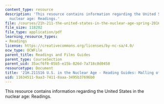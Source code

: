 ```yaml
---
content_type: resource
description: 'This resource contains information regarding the United States in the
  nuclear age: Readings.'
file: /courses/21h-211-the-united-states-in-the-nuclear-age-spring-2016/116345119aa374118aaa3495b37696b0_MIT21H_211S16_Malling.pdf
file_size: 118202
file_type: application/pdf
learning_resource_types:
- Readings
license: https://creativecommons.org/licenses/by-nc-sa/4.0/
ocw_type: OCWFile
parent_title: Readings and Films Guides
parent_type: CourseSection
parent_uid: 35acf6f0-05b5-e15b-826d-7a718c0d0458
resourcetype: Document
title: '21H.211S16 U.S. in the Nuclear Age - Reading Guides: Malling of America'
uid: 11634511-9aa3-7411-8aaa-3495b37696b0
---
```

This resource contains information regarding the United States in the nuclear age: Readings.